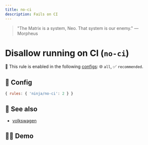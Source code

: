 ```yaml
---
title: no-ci
description: Fails on CI
---
```


<script setup lang="ts">
import CodeEditor from '../../.vitepress/theme/components/code-editor.vue';
import {ruleName, presetConfigs, initialText, fakeLint} from '../../src/sample-code/no-ci.js';
</script>

> "The Matrix is a system, Neo. That system is our enemy." — Morpheus

# Disallow running on CI (`no-ci`)

💼 This rule is enabled in the following [configs](/configs/): 🌐 `all`, ✅ `recommended`.

<!-- end auto-generated rule header -->

## 🔧 Config

```js
{ rules: { 'ninja/no-ci': 2 } }
```

## 🔗 See also

- [volkswagen](https://www.npmjs.com/package/volkswagen)

## 🧑‍💻 Demo

<CodeEditor :rule="ruleName" :text="initialText" :presetConfigs="presetConfigs" :fakeLint="fakeLint" />
